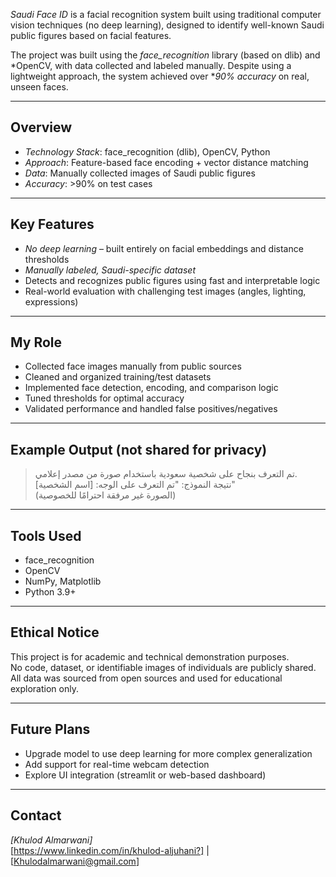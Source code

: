 *Saudi Face ID* is a facial recognition system built using traditional computer vision techniques (no deep learning), designed to identify well-known Saudi public figures based on facial features.

The project was built using the *face_recognition* library (based on dlib) and *OpenCV, with data collected and labeled manually. Despite using a lightweight approach, the system achieved over **90% accuracy* on real, unseen faces.

---

## Overview

- *Technology Stack*: face_recognition (dlib), OpenCV, Python
- *Approach*: Feature-based face encoding + vector distance matching
- *Data*: Manually collected images of Saudi public figures
- *Accuracy*: >90% on test cases

---

## Key Features

- *No deep learning* – built entirely on facial embeddings and distance thresholds
- *Manually labeled, Saudi-specific dataset*
- Detects and recognizes public figures using fast and interpretable logic
- Real-world evaluation with challenging test images (angles, lighting, expressions)

---

## My Role

- Collected face images manually from public sources
- Cleaned and organized training/test datasets
- Implemented face detection, encoding, and comparison logic
- Tuned thresholds for optimal accuracy
- Validated performance and handled false positives/negatives

---

## Example Output (not shared for privacy)

> تم التعرف بنجاح على شخصية سعودية باستخدام صورة من مصدر إعلامي.  
> نتيجة النموذج: "تم التعرف على الوجه: [اسم الشخصية]"  
> (الصورة غير مرفقة احترامًا للخصوصية)

---

## Tools Used

- face_recognition  
- OpenCV  
- NumPy, Matplotlib  
- Python 3.9+

---

## Ethical Notice

This project is for academic and technical demonstration purposes.  
No code, dataset, or identifiable images of individuals are publicly shared. All data was sourced from open sources and used for educational exploration only.

---

## Future Plans

- Upgrade model to use deep learning for more complex generalization  
- Add support for real-time webcam detection  
- Explore UI integration (streamlit or web-based dashboard)

---

## Contact

*[Khulod Almarwani]*  
[https://www.linkedin.com/in/khulod-aljuhani?] | [Khulodalmarwani@gmail.com]
